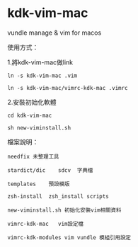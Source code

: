 # kdk-vim-mac
vundle manage &amp; vim for macos

使用方式：

1.將kdk-vim-mac做link

 	ln -s kdk-vim-mac .vim

 	ln -s kdk-vim-mac/vimrc-kdk-mac .vimrc

2.安裝初始化軟體

 	cd kdk-vim-mac

 	sh new-viminstall.sh

檔案說明：

 	needfix 未整理工具
  
	stardict/dic 	sdcv  字典檔
  
	templates 	 預設模版
  
	zsh-install  zsh_install scripts
  
	new-viminstall.sh 初始化安裝vim相關資料
  
	vimrc-kdk-mac 	vim設定檔
  
	vimrc-kdk-modules vim vundle 模組引用設定
